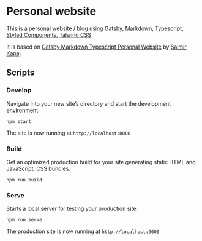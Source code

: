 # Personal website

This is a personal website / blog using [Gatsby](https://www.gatsbyjs.org/), [Markdown](https://www.markdownguide.org/), [Typescript](https://www.typescriptlang.org/), [Styled Components](https://styled-components.com/), [Talwind CSS](https://tailwindcss.com/)

It is based on [Gatsby Markdown Typescript Personal Website](https://github.com/SaimirKapaj/gatsby-markdown-typescript-personal-website) by [Saimir Kapaj](https://github.com/SaimirKapaj).

## Scripts

### Develop

Navigate into your new site’s directory and start the development environment.

```shell
npm start
```

The site is now running at `http://localhost:8000`

### Build

Get an optimized production build for your site generating static HTML and JavaScript, CSS bundles.

```shell
npm run build
```

### Serve

Starts a local server for testing your production site.

```shell
npm run serve
```

The production site is now running at `http://localhost:9000`